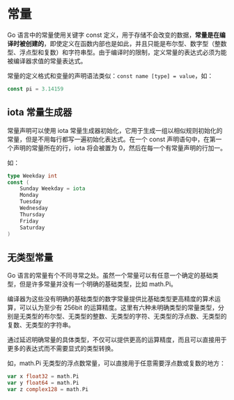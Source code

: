 # 常量

Go 语言中的常量使用关键字 const 定义，用于存储不会改变的数据，**常量是在编译时被创建的**，即使定义在函数内部也是如此，并且只能是布尔型、数字型（整数型、浮点型和复数）和字符串型。由于编译时的限制，定义常量的表达式必须为能被编译器求值的常量表达式。

常量的定义格式和变量的声明语法类似：`const name [type] = value`，如：

```go
const pi = 3.14159
```

## iota 常量生成器

常量声明可以使用 iota 常量生成器初始化，它用于生成一组以相似规则初始化的常量，但是不用每行都写一遍初始化表达式。在一个 const 声明语句中，在第一个声明的常量所在的行，iota 将会被置为 0，然后在每一个有常量声明的行加一。

如：

```go
type Weekday int
const (
    Sunday Weekday = iota
    Monday
    Tuesday
    Wednesday
    Thursday
    Friday
    Saturday
)
```

## 无类型常量

Go 语言的常量有个不同寻常之处。虽然一个常量可以有任意一个确定的基础类型，但是许多常量并没有一个明确的基础类型，比如 math.Pi。

编译器为这些没有明确的基础类型的数字常量提供比基础类型更高精度的算术运算，可以认为至少有 256bit 的运算精度。这里有六种未明确类型的常量类型，分别是无类型的布尔型、无类型的整数、无类型的字符、无类型的浮点数、无类型的复数、无类型的字符串。

通过延迟明确常量的具体类型，不仅可以提供更高的运算精度，而且可以直接用于更多的表达式而不需要显式的类型转换。

如，math.Pi 无类型的浮点数常量，可以直接用于任意需要浮点数或复数的地方：

```go
var x float32 = math.Pi
var y float64 = math.Pi
var z complex128 = math.Pi
```

